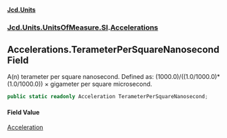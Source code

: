 #### [Jcd.Units](index.md 'index')
### [Jcd.Units.UnitsOfMeasure.SI](Jcd.Units.UnitsOfMeasure.SI.md 'Jcd.Units.UnitsOfMeasure.SI').[Accelerations](Accelerations.md 'Jcd.Units.UnitsOfMeasure.SI.Accelerations')

## Accelerations.TerameterPerSquareNanosecond Field

A(n) terameter per square nanosecond. Defined as: (1000.0)/((1.0/1000.0)*(1.0/1000.0)) × gigameter per square microsecond.

```csharp
public static readonly Acceleration TerameterPerSquareNanosecond;
```

#### Field Value
[Acceleration](Acceleration.md 'Jcd.Units.UnitTypes.Acceleration')